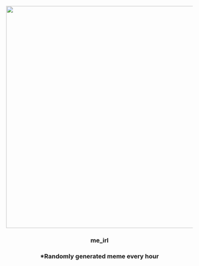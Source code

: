 <p align="center">
        <img src="https://i.redd.it/8bajfao9wuv81.jpg" width="600" height="600">
        </p>
        <h3 align="center">me_irl</h3>
        <h3 align="center">*Randomly generated meme every hour</h3>
    